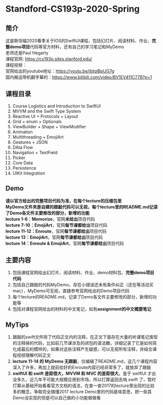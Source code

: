# Standford-CS193p-2020-Spring
## 简介
这是斯坦福2020春季关于IOS的SwiftUI课程，包括幻灯片、阅读材料、作业、**完整demo项目**代码等官方材料，还有自己的学习笔记和MyDemo  
老师还是Paul Hegarty  
课程官网: https://cs193p.sites.stanford.edu/  
课程视频：  
官网给出的youtube地址：https://youtu.be/jbtqIBpUG7g  
国内搬运带机翻字幕的：https://www.bilibili.com/video/BV1EV411C77B?p=1  

## 课程目录
1. Course Logistics and Introduction to SwiftUI
2. MVVM and the Swift Type System
3. Reactive UI + Protocols + Layout
4. Grid + enum + Optionals
5. ViewBuilder + Shape + ViewModifier
6. Animation
7. Multithreading + EmojiArt
8. Geatures + JSON
9. DAta Flow
10. Navigation + TextField
11. Picker
12. Core Data
13. Persistence
14. UIKit Integration

## Demo
**请以官方给出的完整项目代码为准，在每个lecture的压缩包里**  
**MyDemo文件夹是自建的跟敲代码可以无视，每个lecture里的README.md记录了Demo各文件主要修改的部分，新增的功能**  
**lecture 1-6：Memorize**，官网**未给出**项目代码  
**lecture 7-10：EmojiArt**，官网**每节课都给出**项目代码  
**lecture 11-12：Enroute**，官网**每节课都给出**项目代码  
**lecture 13：EmojiArt**，官网**每节课都给出**项目代码  
**lecture 14：Enroute & EmojiArt**，官网**每节课都给出**项目代码  

## 主要内容
1. 包括课程官网给出幻灯片、阅读材料、作业、demo材料包、**完整demo项目代码**
2. 包括自己跟敲的代码MyDemo，存在小错误还未有条件纠正（还在等活动买mac），MyDemo可无视，直接参考官网给出的Demo项目代码
3. 每个lecture的README.md，记录了Demo各文件主要修改的部分，新增的功能等    
3. 包括对课程官网给出的材料的中文笔记，如有**assignment的中文概要笔记**

## MyTips
1. 跟敲的swift文件除了代码正文内的注释，在正文下面存在大量的听课笔记类型的注释掉的代码，比如前几节课涉及的闭包的语法糖，详细记录了它是如何简化成最后的模样的，如果对这些注释产生疑惑，可以无视所有注释，并结合课程视频理解代码正文
2. **lecture 11-14 的 MyDemo 无跟敲**，仅编辑了README.md，这几个课程内容深入了许多，再加上提前给好的Enroute内容已经非常多了，就放弃了跟敲
3. **swiftUI 和 swift 差距很大，MVVM 和 MVC 的差距很大**。鉴于 swiftUI 才出没多久，近几年不可能大规模应用到市场，所以打算返回去啃 swift 了，暂时打算从基础开始看看官方文档的语法，在查一查2017的lecture里出现的比较多的概念，争取完全搞懂2017 lecture Demo里的代码是啥意思，把一些其Demo没实现的但是可以自己做的小功能做做看
